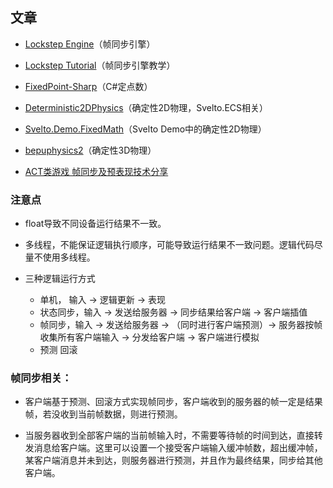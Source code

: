 ## 文章

- [Lockstep Engine](https://github.com/JiepengTan/LockstepEngine)（帧同步引擎）
- [Lockstep Tutorial](https://github.com/JiepengTan/Lockstep-Tutorial)（帧同步引擎教学）

- [FixedPoint-Sharp](https://github.com/RomanZhu/FixedPoint-Sharp)（C#定点数）
- [Deterministic2DPhysics](https://github.com/iaincarsberg/Deterministic2DPhysics)（确定性2D物理，Svelto.ECS相关）
- [Svelto.Demo.FixedMath](https://github.com/sebas77/Svelto.MiniExamples/tree/26ffc36a041eca7ba5d6d2824b7fe09947023c0e/Example4-NET-SDL/FixedMath/FixedMaths)（Svelto Demo中的确定性2D物理）
- [bepuphysics2](https://github.com/bepu/bepuphysics2)（确定性3D物理）
- [ACT类游戏 帧同步及预表现技术分享](http://awucn.cn/?p=597)

### 注意点
- float导致不同设备运行结果不一致。
  
- 多线程，不能保证逻辑执行顺序，可能导致运行结果不一致问题。逻辑代码尽量不使用多线程。
  
- 三种逻辑运行方式
    
    - 单机， 输入 -> 逻辑更新 -> 表现
    - 状态同步，输入 -> 发送给服务器 -> 同步结果给客户端 -> 客户端插值
    - 帧同步，输入 -> 发送给服务器 -> （同时进行客户端预测）-> 服务器按帧收集所有客户端输入 -> 分发给客户端 -> 客户端进行模拟 
    - 预测 回滚

### 帧同步相关：

- 客户端基于预测、回滚方式实现帧同步，客户端收到的服务器的帧一定是结果帧，若没收到当前帧数据，则进行预测。

- 当服务器收到全部客户端的当前帧输入时，不需要等待帧的时间到达，直接转发消息给客户端。这里可以设置一个接受客户端输入缓冲帧数，超出缓冲帧，某客户端消息并未到达，则服务器进行预测，并且作为最终结果，同步给其他客户端。